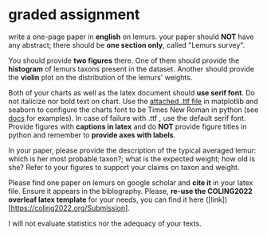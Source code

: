 # graded assignment
write a one-page paper in **english** on lemurs. your paper should **NOT** have any abstract; there should be **one section only**, called "Lemurs survey".

You should provide **two figures** there. One of them should provide the **histogram** of lemurs taxons present in the dataset. Another should provide the **violin** plot on the distribution of the lemurs' weights.

Both of your charts as well as the latex document should **use serif font**. Do not italicize nor bold text on chart.
Use the [attached .ttf file](https://github.com/oserikov/py4viz_assignment) in matplotlib and seaborn to configure the charts font to be Times New Roman in python (see [docs](https://matplotlib.org/stable/gallery/text_labels_and_annotations/font_file.html) for examples). 
In case of failure with .ttf , use the default serif font. 
Provide figures with **captions in latex** and do **NOT** provide figure titles in python and remember to **provide axes with labels**.

In your paper, please provide the description of the typical averaged lemur: which is her most probable taxon?; what is the expected weight; how old is she? Refer to your figures to support your claims on taxon and weight.

Please find one paper on lemurs on google scholar and **cite it** in your latex file. Ensure it appears in the biblography.
Please, **re-use the COLING2022 overleaf latex template** for your needs, you can find it here ([link])[https://coling2022.org/Submission].


I will not evaluate statistics nor the adequacy of your texts.
